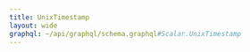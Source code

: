 ```yaml
---
title: UnixTimestamp
layout: wide
graphql: ~/api/graphql/schema.graphql#Scalar.UnixTimestamp
---
```


